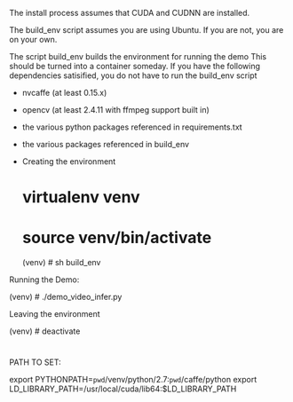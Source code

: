 
The install process assumes that CUDA and CUDNN are installed.

The build_env script assumes you are using Ubuntu.  If you are not, you
are on your own.

The script build_env builds the environment for running the demo
This should be turned into a container someday.  If you have the following
dependencies satisified, you do not have to run the build_env script

- nvcaffe (at least 0.15.x)
- opencv (at least 2.4.11 with ffmpeg support built in)
- the various python packages referenced in requirements.txt
- the various packages referenced in build_env

- Creating the environment

  # virtualenv venv
  # source venv/bin/activate
  (venv) # sh build_env

Running the Demo:

  (venv) # ./demo_video_infer.py <pedestrian video>

Leaving the environment

  (venv) # deactivate
  #


PATH TO SET:

export PYTHONPATH=`pwd`/venv/python/2.7:`pwd`/caffe/python
export LD_LIBRARY_PATH=/usr/local/cuda/lib64:$LD_LIBRARY_PATH



